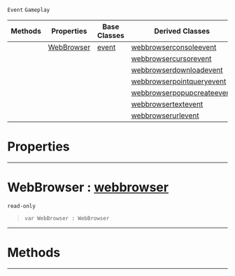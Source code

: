  `Event` `Gameplay`



|Methods|Properties|Base Classes|Derived Classes|
|---|---|---|---|
| |[ WebBrowser](https://github.com/PlasmaEngine/PlasmaDocs/tree/master/docs/C%2B%2B/code_reference/class_reference/webbrowserevent.markdown#webbrowser-plasma-engine-d)|[event](https://github.com/PlasmaEngine/PlasmaDocs/tree/master/docs/C%2B%2B/code_reference/class_reference/event.markdown)|[webbrowserconsoleevent](https://github.com/PlasmaEngine/PlasmaDocs/tree/master/docs/C%2B%2B/code_reference/class_reference/webbrowserconsoleevent.markdown)|
| | | |[webbrowsercursorevent](https://github.com/PlasmaEngine/PlasmaDocs/tree/master/docs/C%2B%2B/code_reference/class_reference/webbrowsercursorevent.markdown)|
| | | |[webbrowserdownloadevent](https://github.com/PlasmaEngine/PlasmaDocs/tree/master/docs/C%2B%2B/code_reference/class_reference/webbrowserdownloadevent.markdown)|
| | | |[webbrowserpointqueryevent](https://github.com/PlasmaEngine/PlasmaDocs/tree/master/docs/C%2B%2B/code_reference/class_reference/webbrowserpointqueryevent.markdown)|
| | | |[webbrowserpopupcreateevent](https://github.com/PlasmaEngine/PlasmaDocs/tree/master/docs/C%2B%2B/code_reference/class_reference/webbrowserpopupcreateevent.markdown)|
| | | |[webbrowsertextevent](https://github.com/PlasmaEngine/PlasmaDocs/tree/master/docs/C%2B%2B/code_reference/class_reference/webbrowsertextevent.markdown)|
| | | |[webbrowserurlevent](https://github.com/PlasmaEngine/PlasmaDocs/tree/master/docs/C%2B%2B/code_reference/class_reference/webbrowserurlevent.markdown)|


 #  Properties


---  
 #  WebBrowser : [webbrowser](https://github.com/PlasmaEngine/PlasmaDocs/tree/master/docs/C%2B%2B/code_reference/class_reference/webbrowser.markdown)

 `read-only`

> 
> ``` lang=cpp, name=Lightning
> var WebBrowser : WebBrowser


---  
 #  Methods


---  
 

 